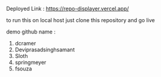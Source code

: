 Deployed Link :
https://repo-displayer.vercel.app/

to run this on local host 
just clone this repository and go live

demo github name :
1. dcramer
2. Deviprasadsinghsamant
3. Sloth
4. springmeyer
5. fsouza 
